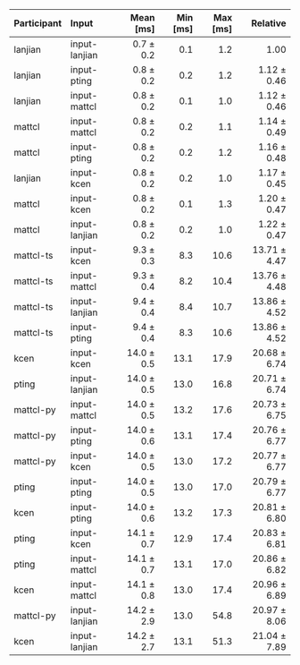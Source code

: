 | Participant | Input | Mean [ms] | Min [ms] | Max [ms] | Relative |
|:---|:---|---:|---:|---:|---:|
| lanjian | input-lanjian | 0.7 ± 0.2 | 0.1 | 1.2 | 1.00 |
| lanjian | input-pting | 0.8 ± 0.2 | 0.2 | 1.2 | 1.12 ± 0.46 |
| lanjian | input-mattcl | 0.8 ± 0.2 | 0.1 | 1.0 | 1.12 ± 0.46 |
| mattcl | input-mattcl | 0.8 ± 0.2 | 0.2 | 1.1 | 1.14 ± 0.49 |
| mattcl | input-pting | 0.8 ± 0.2 | 0.2 | 1.2 | 1.16 ± 0.48 |
| lanjian | input-kcen | 0.8 ± 0.2 | 0.2 | 1.0 | 1.17 ± 0.45 |
| mattcl | input-kcen | 0.8 ± 0.2 | 0.1 | 1.3 | 1.20 ± 0.47 |
| mattcl | input-lanjian | 0.8 ± 0.2 | 0.2 | 1.0 | 1.22 ± 0.47 |
| mattcl-ts | input-kcen | 9.3 ± 0.3 | 8.3 | 10.6 | 13.71 ± 4.47 |
| mattcl-ts | input-mattcl | 9.3 ± 0.4 | 8.2 | 10.4 | 13.76 ± 4.48 |
| mattcl-ts | input-lanjian | 9.4 ± 0.4 | 8.4 | 10.7 | 13.86 ± 4.52 |
| mattcl-ts | input-pting | 9.4 ± 0.4 | 8.3 | 10.6 | 13.86 ± 4.52 |
| kcen | input-kcen | 14.0 ± 0.5 | 13.1 | 17.9 | 20.68 ± 6.74 |
| pting | input-lanjian | 14.0 ± 0.5 | 13.0 | 16.8 | 20.71 ± 6.74 |
| mattcl-py | input-mattcl | 14.0 ± 0.5 | 13.2 | 17.6 | 20.73 ± 6.75 |
| mattcl-py | input-pting | 14.0 ± 0.6 | 13.1 | 17.4 | 20.76 ± 6.77 |
| mattcl-py | input-kcen | 14.0 ± 0.5 | 13.0 | 17.2 | 20.77 ± 6.77 |
| pting | input-pting | 14.0 ± 0.5 | 13.0 | 17.0 | 20.79 ± 6.77 |
| kcen | input-pting | 14.0 ± 0.6 | 13.2 | 17.3 | 20.81 ± 6.80 |
| pting | input-kcen | 14.1 ± 0.7 | 12.9 | 17.4 | 20.83 ± 6.81 |
| pting | input-mattcl | 14.1 ± 0.7 | 13.1 | 17.0 | 20.86 ± 6.82 |
| kcen | input-mattcl | 14.1 ± 0.8 | 13.0 | 17.4 | 20.96 ± 6.89 |
| mattcl-py | input-lanjian | 14.2 ± 2.9 | 13.0 | 54.8 | 20.97 ± 8.06 |
| kcen | input-lanjian | 14.2 ± 2.7 | 13.1 | 51.3 | 21.04 ± 7.89 |
